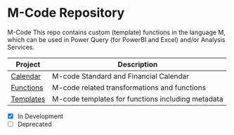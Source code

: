 # M-Code Repository
M-Code
This repo contains custom (template) functions in the language M, which can be used in Power Query (for PowerBI and Excel) and/or Analysis Services.

| Project | Description |
| --- | --- |
| [Calendar](https://github.com/PBIQueryous/M-Code/tree/main/Calendars) | M-code Standard and Financial Calendar |
| [Functions](https://github.com/PBIQueryous/M-Code/tree/main/Functions) | M-code related transformations and functions |
| [Templates](https://github.com/PBIQueryous/M-Code/tree/main/Functions/Templates) | M-code templates for functions including metadata |



- [x] In Development
- [ ] Deprecated
